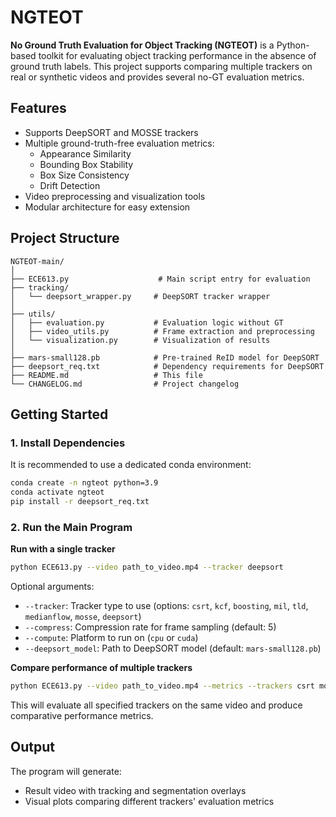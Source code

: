 # NGTEOT

**No Ground Truth Evaluation for Object Tracking (NGTEOT)** is a Python-based toolkit for evaluating object tracking performance in the absence of ground truth labels. This project supports comparing multiple trackers on real or synthetic videos and provides several no-GT evaluation metrics.

## Features

- Supports DeepSORT and MOSSE trackers
- Multiple ground-truth-free evaluation metrics:
  - Appearance Similarity
  - Bounding Box Stability
  - Box Size Consistency
  - Drift Detection
- Video preprocessing and visualization tools
- Modular architecture for easy extension

## Project Structure

```
NGTEOT-main/
│
├── ECE613.py                    # Main script entry for evaluation
├── tracking/
│   └── deepsort_wrapper.py     # DeepSORT tracker wrapper
│
├── utils/
│   ├── evaluation.py           # Evaluation logic without GT
│   ├── video_utils.py          # Frame extraction and preprocessing
│   └── visualization.py        # Visualization of results
│
├── mars-small128.pb            # Pre-trained ReID model for DeepSORT
├── deepsort_req.txt            # Dependency requirements for DeepSORT
├── README.md                   # This file
└── CHANGELOG.md                # Project changelog
```

## Getting Started

### 1. Install Dependencies

It is recommended to use a dedicated conda environment:

```bash
conda create -n ngteot python=3.9
conda activate ngteot
pip install -r deepsort_req.txt
```

### 2. Run the Main Program

**Run with a single tracker**

```bash
python ECE613.py --video path_to_video.mp4 --tracker deepsort
```

Optional arguments:
- `--tracker`: Tracker type to use (options: `csrt`, `kcf`, `boosting`, `mil`, `tld`, `medianflow`, `mosse`, `deepsort`)
- `--compress`: Compression rate for frame sampling (default: 5)
- `--compute`: Platform to run on (`cpu` or `cuda`)
- `--deepsort_model`: Path to DeepSORT model (default: `mars-small128.pb`)

**Compare performance of multiple trackers**

```bash
python ECE613.py --video path_to_video.mp4 --metrics --trackers csrt mosse deepsort
```

This will evaluate all specified trackers on the same video and produce comparative performance metrics.

## Output

The program will generate:
- Result video with tracking and segmentation overlays
- Visual plots comparing different trackers' evaluation metrics

